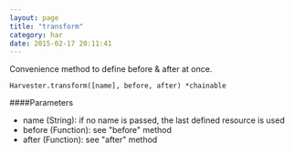 ```yaml
---
layout: page
title: "transform"
category: har
date: 2015-02-17 20:11:41
---
```


Convenience method to define before & after at once.

```
Harvester.transform([name], before, after) *chainable
```

####Parameters

- name (String): if no name is passed, the last defined resource is used
- before (Function): see "before" method
- after (Function): see "after" method

